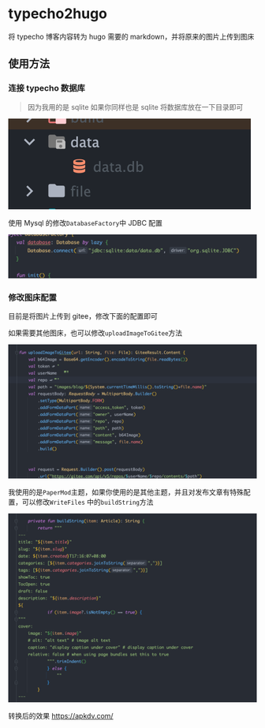 # typecho2hugo


将 typecho 博客内容转为 hugo 需要的 markdown，并将原来的图片上传到图床


## 使用方法

### 连接 typecho 数据库

> 因为我用的是 sqlite 如果你同样也是 sqlite 将数据库放在一下目录即可

![](screenshots/13.png)

使用 Mysql 的修改`DatabaseFactory`中 JDBC 配置


![](screenshots/16.png)
### 修改图床配置

目前是将图片上传到 gitee，修改下面的配置即可  

如果需要其他图床，也可以修改`uploadImageToGitee`方法

![](screenshots/12.png)


我使用的是`PaperMod`主题，如果你使用的是其他主题，并且对发布文章有特殊配置，可以修改`WriteFiles`
中的`buildString`方法

![](screenshots/15.png)   


转换后的效果 https://apkdv.com/

